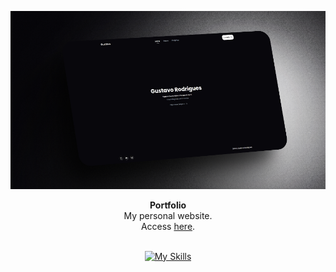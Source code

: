 <div align="center">

   ![MovieCorn image](./public/assets/img/portfolio.png)
   
</div>

<div align="center"><strong>Portfolio</strong></div>
<div align="center">My personal website. <br /> Access <a href="https://guhrodrigues.vercel.app/">here</a>.</div>

<br />

<div align="center">

[![My Skills](https://skillicons.dev/icons?i=react,tailwindcss)](https://skillicons.dev)

</div>
